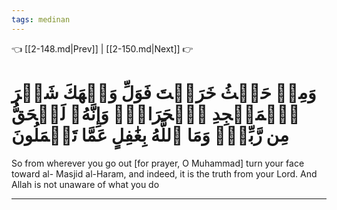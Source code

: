 ```yaml
---
tags: medinan
---
```


👈 [[2-148.md|Prev]] | [[2-150.md|Next]] 👉

# وَمِنۡ حَيۡثُ خَرَجۡتَ فَوَلِّ وَجۡهَكَ شَطۡرَ ٱلۡمَسۡجِدِ ٱلۡحَرَامِۖ وَإِنَّهُۥ لَلۡحَقُّ مِن رَّبِّكَۗ وَمَا ٱللَّهُ بِغَٰفِلٍ عَمَّا تَعۡمَلُونَ

So from wherever you go out [for prayer, O Muhammad] turn your face toward al- Masjid al-Haram, and indeed, it is the truth from your Lord. And Allah is not unaware of what you do

---


